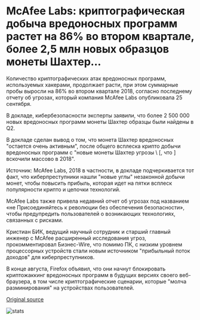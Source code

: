 # McAfee Labs: криптографическая добыча вредоносных программ растет на 86% во втором квартале, более 2,5 млн новых образцов монеты Шахтер...

Количество криптографических атак вредоносных программ, используемых хакерами, продолжает расти, при этом суммарные пробы выросли на 86% во втором квартале 2018, согласно последнему отчету об угрозах, который компания McAfee Labs опубликовала 25 сентября.

В докладе, кибербезопасности эксперты заявили, что более 2 500 000 новых вредоносных программ монеты Шахтер образцы были найдены в Q2.

В докладе сделан вывод о том, что монета Шахтер вредоносных "остается очень активным", после общего всплеска крипто добычи вредоносных программ с "новые монеты Шахтер угрозы \ [, что \] вскочили массово в 2018".

Источник: McAfee Labs, 2018 в частности, в докладе подчеркивается тот факт, что киберпреступники нашли "новые углы" незаконной добычи монет, чтобы повысить прибыль, которая идет на пятки всплеск популярности крипто и цепочки технологий.

McAfee Labs также привела недавний отчет об угрозах под названием «не Присоединяйтесь к революции без обеспечения безопасности», чтобы предупредить пользователей о возникающих технологиях, связанных с рисками.

Кристиан БИК, ведущий научный сотрудник и старший главный инженер с McAfee расширенный исследования угроз, прокомментировал Бизнес-Wire, что помимо ПК, с низким уровнем процессорных устройств стали новым источником "прибыльный поток доходов" для киберпреступников.

В конце августа, Firefox объявил, что они начнут блокировать криптожаккинг вредоносных программ в будущих версиях своего веб-браузера, в том числе криптографические сценарии, которые "молча разминирования" на устройствах пользователей.

[Original source](https://cointelegraph.com/news/mcafee-labs-crypto-mining-malware-grows-by-86-in-q2-over-25-mln-new-coin-miner-samples)

![stats](https://c.statcounter.com/11760860/0/a89fa40b/1/ "stats")